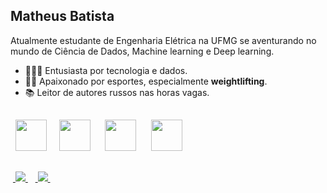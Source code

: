 ## Matheus Batista

Atualmente estudante de Engenharia Elétrica na UFMG se aventurando no mundo de Ciência de Dados, Machine learning e Deep learning.


- 👨🏻‍💻 Entusiasta por tecnologia e dados.
- :weight_lifting_man: Apaixonado por esportes, especialmente **weightlifting**.
- :books: Leitor de autores russos nas horas vagas.
##

<div style="display: inline">
  &nbsp;&nbsp;<img width='50' height='50' src="https://cdn.jsdelivr.net/gh/devicons/devicon/icons/python/python-original.svg" />&nbsp;&nbsp;
  &nbsp;&nbsp;<img width='50' height='50' src="https://cdn.jsdelivr.net/gh/devicons/devicon/icons/mysql/mysql-original.svg" />&nbsp;&nbsp;&nbsp;
  &nbsp;&nbsp;<img width='50' height='50' src="https://cdn.jsdelivr.net/gh/devicons/devicon/icons/tensorflow/tensorflow-original.svg" />&nbsp;&nbsp;&nbsp;
  &nbsp;&nbsp;<img width='50' height='50' src="https://upload.wikimedia.org/wikipedia/commons/0/05/Scikit_learn_logo_small.svg" />&nbsp;&nbsp;&nbsp;
</div> 

##

&nbsp;<a href="https://br.linkedin.com/in/matheus-amorimb">
  <img src="https://img.shields.io/badge/linkedin-%230077B5.svg?style=for-the-badge&logo=linkedin&logoColor=white">
</a>&nbsp;
&nbsp;<a href="https://medium.com/@matheus-amorimb">
  <img src="https://img.shields.io/badge/Medium-12100E?style=for-the-badge&logo=medium&logoColor=white">
</a>&nbsp;
